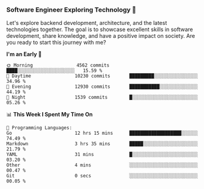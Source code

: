 ### Software Engineer Exploring Technology 🚀 

Let's explore backend development, architecture, and the latest technologies together. The goal is to showcase excellent skills in software development, share knowledge, and have a positive impact on society. Are you ready to start this journey with me?

<!--START_SECTION:waka-->
**I'm an Early 🐤** 

```text
🌞 Morning                4562 commits        ████░░░░░░░░░░░░░░░░░░░░░   15.59 % 
🌆 Daytime                10230 commits       █████████░░░░░░░░░░░░░░░░   34.96 % 
🌃 Evening                12930 commits       ███████████░░░░░░░░░░░░░░   44.19 % 
🌙 Night                  1539 commits        █░░░░░░░░░░░░░░░░░░░░░░░░   05.26 % 
```


📊 **This Week I Spent My Time On** 

```text
💬 Programming Languages: 
Go                       12 hrs 15 mins      ███████████████████░░░░░░   74.49 % 
Markdown                 3 hrs 35 mins       █████░░░░░░░░░░░░░░░░░░░░   21.79 % 
YAML                     31 mins             █░░░░░░░░░░░░░░░░░░░░░░░░   03.20 % 
Other                    4 mins              ░░░░░░░░░░░░░░░░░░░░░░░░░   00.47 % 
Git                      0 secs              ░░░░░░░░░░░░░░░░░░░░░░░░░   00.05 % 
```


<!--END_SECTION:waka-->
